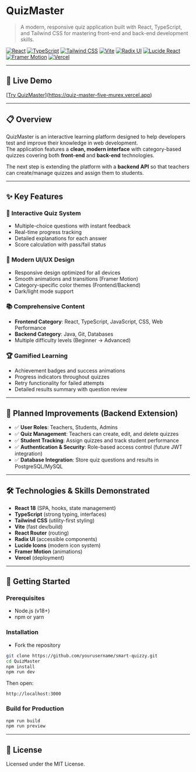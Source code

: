 # QuizMaster

> A modern, responsive quiz application built with React, TypeScript, and Tailwind CSS for mastering front-end and back-end development skills.

[![React](https://img.shields.io/badge/React-18.3.1-blue.svg)](https://reactjs.org/)
[![TypeScript](https://img.shields.io/badge/TypeScript-5.0-blue.svg)](https://www.typescriptlang.org/)
[![Tailwind CSS](https://img.shields.io/badge/Tailwind_CSS-3.4-38B2AC.svg)](https://tailwindcss.com/)
[![Vite](https://img.shields.io/badge/Vite-5.0-646CFF.svg)](https://vitejs.dev/)
[![Radix UI](https://img.shields.io/badge/Radix_UI-Accessible-8A2BE2.svg)](https://www.radix-ui.com/)
[![Lucide React](https://img.shields.io/badge/Lucide_Icons-React-yellow.svg)](https://lucide.dev/)
[![Framer Motion](https://img.shields.io/badge/Framer_Motion-Animation-FF69B4.svg)](https://www.framer.com/motion/)
[![Vercel](https://img.shields.io/badge/Deployed_on-Vercel-black.svg)](https://vercel.com/)

---

## 🚀 Live Demo
[[Try QuizMaster](https://your-vercel-app-url.vercel.app/)](https://quiz-master-five-murex.vercel.app)

---

## 📋 Overview

QuizMaster is an interactive learning platform designed to help developers test and improve their knowledge in web development.  
The application features a **clean, modern interface** with category-based quizzes covering both **front-end** and **back-end** technologies.  

The next step is extending the platform with a **backend API** so that teachers can create/manage quizzes and assign them to students.

---

## ✨ Key Features

### 🎯 **Interactive Quiz System**
- Multiple-choice questions with instant feedback  
- Real-time progress tracking  
- Detailed explanations for each answer  
- Score calculation with pass/fail status  

### 🎨 **Modern UI/UX Design**
- Responsive design optimized for all devices  
- Smooth animations and transitions (Framer Motion)  
- Category-specific color themes (Frontend/Backend)  
- Dark/light mode support  

### 📚 **Comprehensive Content**
- **Frontend Category**: React, TypeScript, JavaScript, CSS, Web Performance  
- **Backend Category**: Java, Git, Databases  
- Multiple difficulty levels (Beginner → Advanced)  

### 🏆 **Gamified Learning**
- Achievement badges and success animations  
- Progress indicators throughout quizzes  
- Retry functionality for failed attempts  
- Detailed results summary with question review  

---

## 🔮 Planned Improvements (Backend Extension)

- ✅ **User Roles**: Teachers, Students, Admins  
- ✅ **Quiz Management**: Teachers can create, edit, and delete quizzes  
- ✅ **Student Tracking**: Assign quizzes and track student performance  
- ✅ **Authentication & Security**: Role-based access control (future JWT integration)  
- ✅ **Database Integration**: Store quiz questions and results in PostgreSQL/MySQL  

---

## 🛠️ Technologies & Skills Demonstrated

- **React 18** (SPA, hooks, state management)  
- **TypeScript** (strong typing, interfaces)  
- **Tailwind CSS** (utility-first styling)  
- **Vite** (fast dev/build)  
- **React Router** (routing)  
- **Radix UI** (accessible components)  
- **Lucide Icons** (modern icon system)  
- **Framer Motion** (animations)  
- **Vercel** (deployment)  

---
## 🚀 Getting Started

### Prerequisites
- Node.js (v18+)  
- npm or yarn  

### Installation
- Fork the repository
```bash
git clone https://github.com/yourusername/smart-quizzy.git
cd QuizMaster
npm install
npm run dev
```

Then open:  
```
http://localhost:3000
```

### Build for Production
```bash
npm run build
npm run preview
```

---


## 📄 License

Licensed under the MIT License.  



